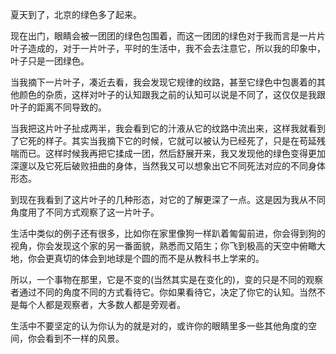 夏天到了，北京的绿色多了起来。

现在出门，眼睛会被一团团的绿色包围着，而这一团团的绿色对于我而言是一片片叶子造成的，对于一片叶子，平时的生活中，我不会去注意它，所以我的印象中，叶子只是一团绿色。

当我摘下一片叶子，凑近去看，我会发现它规律的纹路，甚至它绿色中包裹着的其他颜色的杂质，这样对叶子的认知跟我之前的认知可以说是不同了，这仅仅是我跟叶子的距离不同导致的。

当我把这片叶子扯成两半，我会看到它的汁液从它的纹路中流出来，这样我就看到了它死的样子。其实当我摘下它的时候，它就可以被认为已经死了，只是在苟延残喘而已。这样时候我再把它揉成一团，然后舒展开来，我又发现他的绿色变得更加深邃以及它死后破败扭曲的身体，当然我又可以想象出它不同死法对应的不同身体形态。

到现在我看到了这片叶子的几种形态，对它的了解更深了一点。这是因为我从不同角度用了不同方式观察了这一片叶子。

生活中类似的例子还有很多，比如你在家里像狗一样趴着匍匐前进，你会得到狗的视角，你会发现这个家的另一番面貌，熟悉而又陌生；你飞到极高的天空中俯瞰大地，你会更真切的体会到地球是个圆的而不是从教科书上学来的。

所以，一个事物在那里，它是不变的(当然其实是在变化的)，变的只是不同的观察者通过不同的角度不同的方式看待它。你如果看待它，决定了你它的认知。当然不是每个人都是观察者，大多数人都是旁观者。

生活中不要坚定的认为你认为的就是对的，或许你的眼睛里多一些其他角度的空间，你会看到不一样的风景。
